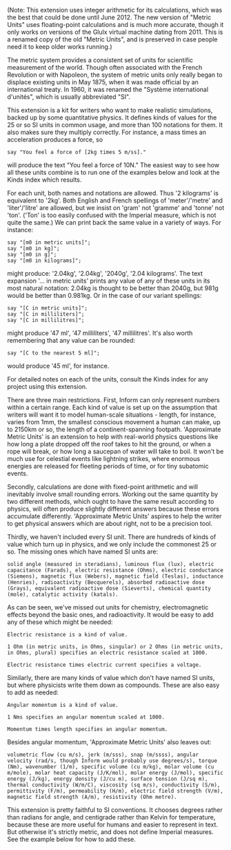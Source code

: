 (Note: This extension uses integer arithmetic for its calculations, which was the best that could be done until June 2012. The new version of "Metric Units" uses floating-point calculations and is much more accurate, though it only works on versions of the Glulx virtual machine dating from 2011. This is a renamed copy of the old "Metric Units", and is preserved in case people need it to keep older works running.)

The metric system provides a consistent set of units for scientific measurement of the world. Though often associated with the French Revolution or with Napoleon, the system of metric units only really began to displace existing units in May 1875, when it was made official by an international treaty. In 1960, it was renamed the "Système international d'unités", which is usually abbreviated "SI".

This extension is a kit for writers who want to make realistic simulations, backed up by some quantitative physics. It defines kinds of values for the 25 or so SI units in common usage, and more than 100 notations for them. It also makes sure they multiply correctly. For instance, a mass times an acceleration produces a force, so

	say "You feel a force of [2kg times 5 m/ss]."

will produce the text "You feel a force of 10N." The easiest way to see how all these units combine is to run one of the examples below and look at the Kinds index which results.

For each unit, both names and notations are allowed. Thus '2 kilograms' is
equivalent to '2kg'. Both English and French spellings of 'meter'/'metre' and 'liter'/'litre' are allowed, but we insist on 'gram' not 'gramme' and 'tonne' not 'ton'. ('Ton' is too easily confused with the Imperial measure, which is not quite the same.) We can print back the same value in a variety of ways. For instance:

	say "[m0 in metric units]";
	say "[m0 in kg]";
	say "[m0 in g]";
	say "[m0 in kilograms]";
	
might produce: '2.04kg', '2.04kg', '2040g', '2.04 kilograms'. The text expansion '... in metric units' prints any value of any of these units in its most natural notation: 2.04kg is thought to be better than 2040g, but 981g would be better than 0.981kg. Or in the case of our variant spellings:

	say "[C in metric units]";
	say "[C in milliliters]";
	say "[C in millilitres]";

might produce '47 ml', '47 milliliters', '47 millilitres'. It's also worth remembering that any value can be rounded:

	say "[C to the nearest 5 ml]";

would produce '45 ml', for instance.

For detailed notes on each of the units, consult the Kinds index for any project using this extension.

There are three main restrictions. First, Inform can only represent numbers within a certain range. Each kind of value is set up on the assumption that writers will want it to model human-scale situations - length, for instance, varies from 1mm, the smallest conscious movement a human can make, up to 2150km or so, the length of a continent-spanning footpath. 'Approximate Metric Units' is an extension to help with real-world physics questions like how long a plate dropped off the roof takes to hit the ground, or when a rope will break, or how long a saucepan of water will take to boil. It won't be much use for celestial events like lightning strikes, where enormous energies are released for fleeting periods of time, or for tiny subatomic events.

Secondly, calculations are done with fixed-point arithmetic and will inevitably involve small rounding errors. Working out the same quantity by two different methods, which ought to have the same result according to physics, will often produce slightly different answers because these errors accumulate differently. 'Approximate Metric Units' aspires to help the writer to get physical answers which are about right, not to be a precision tool.

Thirdly, we haven't included every SI unit. There are hundreds of kinds of value which turn up in physics, and we only include the commonest 25 or so. The missing ones which have named SI units are:

	solid angle (measured in steradians), luminous flux (lux), electric capacitance (Farads), electric resistance (Ohms), electric conductance (Siemens), magnetic flux (Webers), magnetic field (Teslas), inductance (Henries), radioactivity (Becquerels), absorbed radioactive dose (Grays), equivalent radioactive dose (Sieverts), chemical quantity (mole), catalytic activity (katals).

As can be seen, we've missed out units for chemistry, electromagnetic effects beyond the basic ones, and radioactivity. It would be easy to add any of these which might be needed:

	Electric resistance is a kind of value.

	1 Ohm (in metric units, in Ohms, singular) or 2 Ohms (in metric units, in Ohms, plural) specifies an electric resistance scaled at 1000.

	Electric resistance times electric current specifies a voltage.

Similarly, there are many kinds of value which don't have named SI units, but where physicists write them down as compounds. These are also easy to add as needed:

	Angular momentum is a kind of value.
	
	1 Nms specifies an angular momentum scaled at 1000.
	
	Momentum times length specifies an angular momentum.

Besides angular momentum, 'Approximate Metric Units' also leaves out:

	volumetric flow (cu m/s), jerk (m/sss), snap (m/ssss), angular velocity (rad/s, though Inform would probably use degrees/s), torque (Nm), wavenumber (1/m), specific volume (cu m/kg), molar volume (cu m/mole), molar heat capacity (J/K/mol), molar energy (J/mol), specific energy (J/kg), energy density (J/cu m), surface tension (J/sq m), thermal conductivity (W/m/C), viscosity (sq m/s), conductivity (S/m), permittivity (F/m), permeability (H/m), electric field strength (V/m), magnetic field strength (A/m), resistivity (Ohm metre).

This extension is pretty faithful to SI conventions. It chooses degrees rather than radians for angle, and centigrade rather than Kelvin for temperature, because these are more useful for humans and easier to represent in text. But otherwise it's strictly metric, and does not define Imperial measures. See the example below for how to add these.

